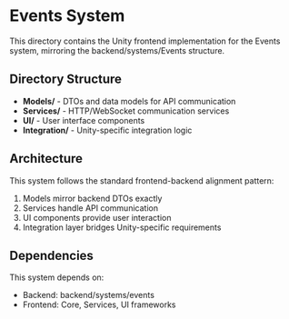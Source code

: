 # Events System

This directory contains the Unity frontend implementation for the Events system, mirroring the backend/systems/Events structure.

## Directory Structure

- **Models/** - DTOs and data models for API communication
- **Services/** - HTTP/WebSocket communication services
- **UI/** - User interface components
- **Integration/** - Unity-specific integration logic

## Architecture

This system follows the standard frontend-backend alignment pattern:
1. Models mirror backend DTOs exactly
2. Services handle API communication
3. UI components provide user interaction
4. Integration layer bridges Unity-specific requirements

## Dependencies

This system depends on:
- Backend: backend/systems/events
- Frontend: Core, Services, UI frameworks
